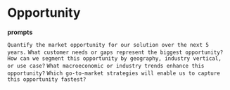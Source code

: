 # Opportunity

**prompts**

`Quantify the market opportunity for our solution over the next 5 years.`
`What customer needs or gaps represent the biggest opportunity?`
`How can we segment this opportunity by geography, industry vertical, or use case?`
`What macroeconomic or industry trends enhance this opportunity?`
`Which go-to-market strategies will enable us to capture this opportunity fastest?`